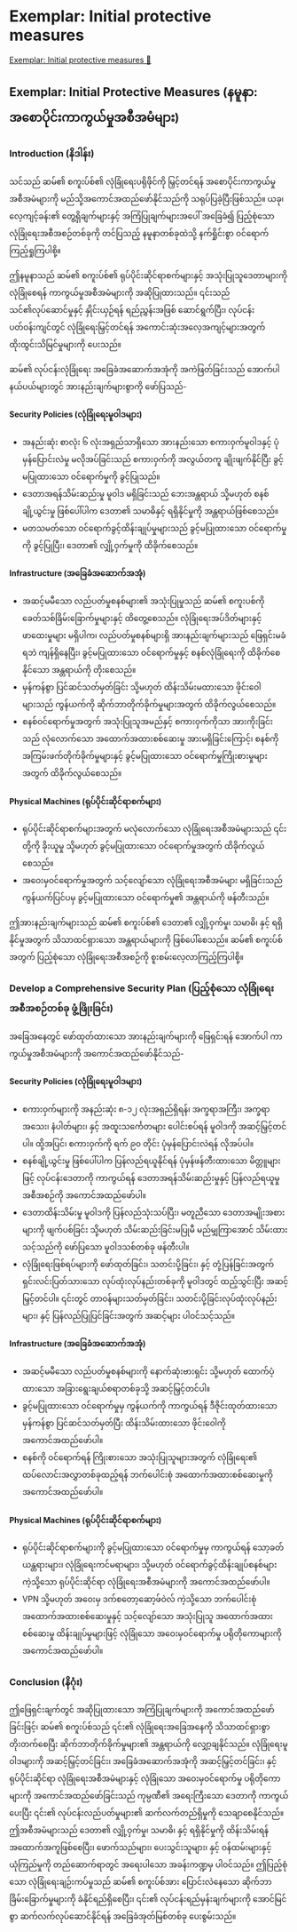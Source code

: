 # Exemplar: Initial protective measures

[Exemplar: Initial protective measures 🔗](https://www.coursera.org/learn/cybersecurity-threat-vectors-and-mitigation/supplement/Cw2xH/exemplar-initial-protective-measures)

## Exemplar: Initial Protective Measures (နမူနာ: အစောပိုင်းကာကွယ်မှုအစီအမံများ)

### Introduction (နိဒါန်း)

သင်သည် ဆမ်၏ စကူးပ်စ်၏ လုံခြုံရေးပရိုဖိုင်ကို မြှင့်တင်ရန် အစောပိုင်းကာကွယ်မှုအစီအမံများကို မည်သို့အကောင်အထည်ဖော်နိုင်သည်ကို သရုပ်ပြခဲ့ပြီးဖြစ်သည်။ ယခု၊ လေ့ကျင့်ခန်း၏ တွေ့ရှိချက်များနှင့် အကြံပြုချက်များအပေါ် အခြေခံ၍ ပြည့်စုံသော လုံခြုံရေးအစီအစဉ်တစ်ခုကို တင်ပြသည့် နမူနာတစ်ခုထဲသို့ နက်ရှိုင်းစွာ ဝင်ရောက်ကြည့်ရှုကြပါစို့။

ဤနမူနာသည် ဆမ်၏ စကူးပ်စ်၏ ရုပ်ပိုင်းဆိုင်ရာစက်များနှင့် အသုံးပြုသူဒေတာများကို လုံခြုံစေရန် ကာကွယ်မှုအစီအမံများကို အဆိုပြုထားသည်။ ၎င်းသည် သင်၏လုပ်ဆောင်မှုနှင့် နှိုင်းယှဉ်ရန် ရည်ညွှန်းအဖြစ် ဆောင်ရွက်ပြီး၊ လုပ်ငန်းပတ်ဝန်းကျင်တွင် လုံခြုံရေးမြှင့်တင်ရန် အကောင်းဆုံးအလေ့အကျင့်များအတွက် ထိုးထွင်းသိမြင်မှုများကို ပေးသည်။

ဆမ်၏ လုပ်ငန်းလုံခြုံရေး အခြေခံအဆောက်အအုံကို အကဲဖြတ်ခြင်းသည် အောက်ပါနယ်ပယ်များတွင် အားနည်းချက်များစွာကို ဖော်ပြသည်-

#### Security Policies (လုံခြုံရေးမူဝါဒများ)

- အနည်းဆုံး စာလုံး ၆ လုံးအရှည်သာရှိသော အားနည်းသော စကားဝှက်မူဝါဒနှင့် ပုံမှန်ပြောင်းလဲမှု မလိုအပ်ခြင်းသည် စကားဝှက်ကို အလွယ်တကူ ချိုးဖျက်နိုင်ပြီး ခွင့်မပြုထားသော ဝင်ရောက်မှုကို ခွင့်ပြုသည်။
- ဒေတာအရန်သိမ်းဆည်းမှု မူဝါဒ မရှိခြင်းသည် ဘေးအန္တရာယ် သို့မဟုတ် စနစ်ချို့ယွင်းမှု ဖြစ်ပေါ်ပါက ဒေတာ၏ သမာဓိနှင့် ရရှိနိုင်မှုကို အန္တရာယ်ဖြစ်စေသည်။
- မတသမတ်သော ဝင်ရောက်ခွင့်ထိန်းချုပ်မှုများသည် ခွင့်မပြုထားသော ဝင်ရောက်မှုကို ခွင့်ပြုပြီး၊ ဒေတာ၏ လျှို့ဝှက်မှုကို ထိခိုက်စေသည်။

#### Infrastructure (အခြေခံအဆောက်အအုံ)

- အဆင့်မမီသော လည်ပတ်မှုစနစ်များ၏ အသုံးပြုမှုသည် ဆမ်၏ စကူးပစ်ကို ခေတ်သစ်ခြိမ်းခြောက်မှုများနှင့် ထိတွေ့စေသည်။ လုံခြုံရေးအပ်ဒိတ်များနှင့် ဖာထေးမှုများ မရှိပါက၊ လည်ပတ်မှုစနစ်များရှိ အားနည်းချက်များသည် ဖြေရှင်းမခံရဘဲ ကျန်ရှိနေပြီး၊ ခွင့်မပြုထားသော ဝင်ရောက်မှုနှင့် စနစ်လုံခြုံရေးကို ထိခိုက်စေနိုင်သော အန္တရာယ်ကို တိုးစေသည်။
- မှန်ကန်စွာ ပြင်ဆင်သတ်မှတ်ခြင်း သို့မဟုတ် ထိန်းသိမ်းမထားသော ဖိုင်းဝေါများသည် ကွန်ယက်ကို ဆိုက်ဘာတိုက်ခိုက်မှုများအတွက် ထိခိုက်လွယ်စေသည်။
- စနစ်ဝင်ရောက်မှုအတွက် အသုံးပြုသူအမည်နှင့် စကားဝှက်ကိုသာ အားကိုးခြင်းသည် လုံလောက်သော အထောက်အထားစစ်ဆေးမှု အားမရှိခြင်းကြောင့်၊ စနစ်ကို အကြမ်းဖက်တိုက်ခိုက်မှုများနှင့် ခွင့်မပြုထားသော ဝင်ရောက်မှုကြိုးစားမှုများအတွက် ထိခိုက်လွယ်စေသည်။

#### Physical Machines (ရုပ်ပိုင်းဆိုင်ရာစက်များ)

- ရုပ်ပိုင်းဆိုင်ရာစက်များအတွက် မလုံလောက်သော လုံခြုံရေးအစီအမံများသည် ၎င်းတို့ကို ခိုးယူမှု သို့မဟုတ် ခွင့်မပြုထားသော ဝင်ရောက်မှုအတွက် ထိခိုက်လွယ်စေသည်။
- အဝေးမှဝင်ရောက်မှုအတွက် သင့်လျော်သော လုံခြုံရေးအစီအမံများ မရှိခြင်းသည် ကွန်ယက်ပြင်ပမှ ခွင့်မပြုထားသော ဝင်ရောက်မှု၏ အန္တရာယ်ကို ဖန်တီးသည်။

ဤအားနည်းချက်များသည် ဆမ်၏ စကူးပ်စ်၏ ဒေတာ၏ လျှို့ဝှက်မှု၊ သမာဓိ၊ နှင့် ရရှိနိုင်မှုအတွက် သိသာထင်ရှားသော အန္တရာယ်များကို ဖြစ်ပေါ်စေသည်။ ဆမ်၏ စကူးပ်စ်အတွက် ပြည့်စုံသော လုံခြုံရေးအစီအစဉ်ကို စူးစမ်းလေ့လာကြည့်ကြပါစို့။

### Develop a Comprehensive Security Plan (ပြည့်စုံသော လုံခြုံရေးအစီအစဉ်တစ်ခု ဖွံ့ဖြိုးခြင်း)

အခြေအနေတွင် ဖော်ထုတ်ထားသော အားနည်းချက်များကို ဖြေရှင်းရန် အောက်ပါ ကာကွယ်မှုအစီအမံများကို အကောင်အထည်ဖော်နိုင်သည်-

#### Security Policies (လုံခြုံရေးမူဝါဒများ)

- စကားဝှက်များကို အနည်းဆုံး ၈-၁၂ လုံးအရှည်ရှိရန်၊ အက္ခရာအကြီး၊ အက္ခရာအသေး၊ နံပါတ်များ၊ နှင့် အထူးသင်္ကေတများ ပေါင်းစပ်ရန် မူဝါဒကို အဆင့်မြှင့်တင်ပါ။ ထို့အပြင်၊ စကားဝှက်ကို ရက် ၉၀ တိုင်း ပုံမှန်ပြောင်းလဲရန် လိုအပ်ပါ။
- စနစ်ချို့ယွင်းမှု ဖြစ်ပေါ်ပါက ပြန်လည်ရယူနိုင်ရန် ပုံမှန်ဖန်တီးထားသော မိတ္တူများဖြင့် လုပ်ငန်းဒေတာကို ကာကွယ်ရန် ဒေတာအရန်သိမ်းဆည်းမှုနှင့် ပြန်လည်ရယူမှု အစီအစဉ်ကို အကောင်အထည်ဖော်ပါ။
- ဒေတာထိန်းသိမ်းမှု မူဝါဒကို ပြန်လည်သုံးသပ်ပြီး၊ မတူညီသော ဒေတာအမျိုးအစားများကို ဖျက်ပစ်ခြင်း သို့မဟုတ် သိမ်းဆည်းခြင်းမပြုမီ မည်မျှကြာအောင် သိမ်းထားသင့်သည်ကို ဖော်ပြသော မူဝါဒသစ်တစ်ခု ဖန်တီးပါ။
- လုံခြုံရေးဖြစ်ရပ်များကို ဖော်ထုတ်ခြင်း၊ သတင်းပို့ခြင်း၊ နှင့် တုံ့ပြန်ခြင်းအတွက် ရှင်းလင်းပြတ်သားသော လုပ်ထုံးလုပ်နည်းတစ်ခုကို မူဝါဒတွင် ထည့်သွင်းပြီး အဆင့်မြှင့်တင်ပါ။ ၎င်းတွင် တာဝန်များသတ်မှတ်ခြင်း၊ သတင်းပို့ခြင်းလုပ်ထုံးလုပ်နည်းများ၊ နှင့် ပြန်လည်ပြုပြင်ခြင်းအတွက် အဆင့်များ ပါဝင်သင့်သည်။

#### Infrastructure (အခြေခံအဆောက်အအုံ)

- အဆင့်မမီသော လည်ပတ်မှုစနစ်များကို နောက်ဆုံးဗားရှင်း သို့မဟုတ် ထောက်ပံ့ထားသော အခြားရွေးချယ်စရာတစ်ခုသို့ အဆင့်မြှင့်တင်ပါ။
- ခွင့်မပြုထားသော ဝင်ရောက်မှုမှ ကွန်ယက်ကို ကာကွယ်ရန် ဒီဇိုင်းထုတ်ထားသော မှန်ကန်စွာ ပြင်ဆင်သတ်မှတ်ပြီး ထိန်းသိမ်းထားသော ဖိုင်းဝေါကို အကောင်အထည်ဖော်ပါ။
- စနစ်ကို ဝင်ရောက်ရန် ကြိုးစားသော အသုံးပြုသူများအတွက် လုံခြုံရေး၏ ထပ်လောင်းအလွှာတစ်ခုထည့်ရန် ဘက်ပေါင်းစုံ အထောက်အထားစစ်ဆေးမှုကို အကောင်အထည်ဖော်ပါ။

#### Physical Machines (ရုပ်ပိုင်းဆိုင်ရာစက်များ)

- ရုပ်ပိုင်းဆိုင်ရာစက်များကို ခွင့်မပြုထားသော ဝင်ရောက်မှုမှ ကာကွယ်ရန် သော့ခတ်ယန္တရားများ၊ လုံခြုံရေးကင်မရာများ၊ သို့မဟုတ် ဝင်ရောက်ခွင့်ထိန်းချုပ်စနစ်များကဲ့သို့သော ရုပ်ပိုင်းဆိုင်ရာ လုံခြုံရေးအစီအမံများကို အကောင်အထည်ဖော်ပါ။
- VPN သို့မဟုတ် အဝေးမှ ဒက်စတော့ဆော့ဖ်ဝဲလ် ကဲ့သို့သော ဘက်ပေါင်းစုံ အထောက်အထားစစ်ဆေးမှုနှင့် သင့်လျော်သော အသုံးပြုသူ အထောက်အထားစစ်ဆေးမှု ထိန်းချုပ်မှုများဖြင့် လုံခြုံသော အဝေးမှဝင်ရောက်မှု ပရိုတိုကောများကို အကောင်အထည်ဖော်ပါ။

### Conclusion (နိဂုံး)

ဤဖြေရှင်းချက်တွင် အဆိုပြုထားသော အကြံပြုချက်များကို အကောင်အထည်ဖော်ခြင်းဖြင့်၊ ဆမ်၏ စကူးပ်စ်သည် ၎င်း၏ လုံခြုံရေးအခြေအနေကို သိသာထင်ရှားစွာ တိုးတက်စေပြီး ဆိုက်ဘာတိုက်ခိုက်မှုများ၏ အန္တရာယ်ကို လျှော့ချနိုင်သည်။ လုံခြုံရေးမူဝါဒများကို အဆင့်မြှင့်တင်ခြင်း၊ အခြေခံအဆောက်အအုံကို အဆင့်မြှင့်တင်ခြင်း၊ နှင့် ရုပ်ပိုင်းဆိုင်ရာ လုံခြုံရေးအစီအမံများနှင့် လုံခြုံသော အဝေးမှဝင်ရောက်မှု ပရိုတိုကောများကို အကောင်အထည်ဖော်ခြင်းသည် ကုမ္ပဏီ၏ အရေးကြီးသော ဒေတာကို ကာကွယ်ပေးပြီး ၎င်း၏ လုပ်ငန်းလည်ပတ်မှုများ၏ ဆက်လက်တည်ရှိမှုကို သေချာစေနိုင်သည်။ ဤအစီအမံများသည် ဒေတာ၏ လျှို့ဝှက်မှု၊ သမာဓိ၊ နှင့် ရရှိနိုင်မှုကို ထိန်းသိမ်းရန် အထောက်အကူဖြစ်စေပြီး၊ ဖောက်သည်များ၊ ပေးသွင်းသူများ၊ နှင့် ဝန်ထမ်းများနှင့် ယုံကြည်မှုကို တည်ဆောက်ရာတွင် အရေးပါသော အခန်းကဏ္ဍမှ ပါဝင်သည်။ ဤပြည့်စုံသော လုံခြုံရေးချဉ်းကပ်မှုသည် ဆမ်၏ စကူးပ်စ်အား ပြောင်းလဲနေသော ဆိုက်ဘာခြိမ်းခြောက်မှုများကို ခံနိုင်ရည်ရှိစေပြီး၊ ၎င်း၏ လုပ်ငန်းရည်မှန်းချက်များကို အောင်မြင်စွာ ဆက်လက်လုပ်ဆောင်နိုင်ရန် အခြေခံအုတ်မြစ်တစ်ခု ပေးစွမ်းသည်။
